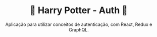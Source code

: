 <h1 align="center">🚧 Harry Potter - Auth 🚧</h1>

<p align="center">Aplicação para utilizar conceitos de autenticação, com React, Redux e GraphQL.<p>
